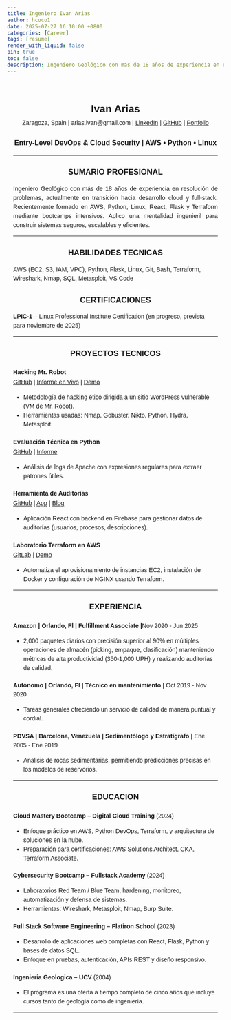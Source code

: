 ```yaml
---
title: Ingeniero Ivan Arias
author: hcoco1
date: 2025-07-27 16:10:00 +0800
categories: [Career]
tags: [resume]
render_with_liquid: false
pin: true
toc: false
description: Ingeniero Geológico con más de 18 años de experiencia en resolución de problemas, actualmente en transición hacia desarrollo cloud y full-stack.
---
```


<article style="font-family: sans-serif; max-width: 800px; margin: auto; padding: 1em; line-height: 1.5;">

  <h1 style="font-size: 24px; margin-bottom: 0; text-align: center">Ivan Arias</h1>
  <p style="margin-top: 4px; text-align: center">
  Zaragoza, Spain | arias.ivan@gmail.com |
  <a href="https://www.linkedin.com/in/hcoco1/">LinkedIn</a> |
  <a href="https://github.com/hcoco1">GitHub</a> |
  <a href="https://www.hcoco1.com">Portfolio</a>
</p>

  <h3 style="text-align: center"><strong>Entry-Level DevOps & Cloud Security | AWS • Python • Linux </strong></h3>

  <hr>

  <h2 style="font-size: 18px; text-align: center">SUMARIO PROFESIONAL</h2>
  <p style="text-align: justify;">
    Ingeniero Geológico con más de 18 años de experiencia en resolución de problemas, actualmente en transición hacia desarrollo cloud y full-stack. Recientemente formado en AWS, Python, Linux, React, Flask y Terraform mediante bootcamps intensivos. Aplico una mentalidad ingenieril para construir sistemas seguros, escalables y eficientes.
  </p>

  <hr>

  <h2 style="font-size: 18px;text-align: center">HABILIDADES TECNICAS</h2>
  <p>AWS (EC2, S3, IAM, VPC), Python, Flask, Linux, Git, Bash, Terraform, Wireshark, Nmap, SQL, Metasploit, VS Code</p>

  <h2 style="font-size: 18px;text-align: center">CERTIFICACIONES</h2>
  <p><strong>LPIC-1</strong> – Linux Professional Institute Certification (en progreso, prevista para noviembre de 2025)</p>

  <hr>

  <h2 style="font-size: 18px; text-align: center">PROYECTOS TECNICOS</h2>

  <h4 style="margin-bottom: 2px;">Hacking Mr. Robot</h4>
  <p style="margin: 0;">
    <a href="https://github.com/hcoco1/Career-Simulation-4">GitHub</a> |
    <a href="https://hcoco1.github.io/Career-Simulation-4/">Informe en Vivo</a> |
    <a href="https://youtu.be/6JSVCGe07eE">Demo</a>
  </p>
  <ul>
    <li>Metodología de hacking ético dirigida a un sitio WordPress vulnerable (VM de Mr. Robot).</li>
    <li>Herramientas usadas: Nmap, Gobuster, Nikto, Python, Hydra, Metasploit.</li>
  </ul>

  <h4 style="margin-bottom: 2px;">Evaluación Técnica en Python</h4>
  <p style="margin: 0;">
    <a href="https://github.com/hcoco1/Python-Assessment">GitHub</a> |
    <a href="https://hcoco1.github.io/Python-Assessment/">Informe</a>
  </p>
  <ul>
    <li>Análisis de logs de Apache con expresiones regulares para extraer patrones útiles.</li>
  </ul>

  <h4 style="margin-bottom: 2px;">Herramienta de Auditorías</h4>
  <p style="margin: 0;">
    <a href="https://github.com/hcoco1/todo-list-local-storage">GitHub</a> |
    <a href="https://www.audits.hcoco1.com/signin">App</a> |
    <a href="https://www.hcoco1.com/blog/2024-03-13-audits-tool">Blog</a>
  </p>
  <ul>
    <li>Aplicación React con backend en Firebase para gestionar datos de auditorías (usuarios, procesos, descripciones).</li>
  </ul>

  <h4 style="margin-bottom: 2px;">Laboratorio Terraform en AWS</h4>
  <p style="margin: 0;">
    <a href="https://gitlab.com/hcoco11/terraform-learn">GitLab</a> |
    <a href="https://youtu.be/SvPrUltymLw">Demo</a>
  </p>
  <ul>
    <li>Automatiza el aprovisionamiento de instancias EC2, instalación de Docker y configuración de NGINX usando Terraform.</li>
  </ul>

  <hr>

  <h2 style="font-size: 18px; text-align: center">EXPERIENCIA</h2>

  <h4 style="margin-bottom: 2px;">Amazon | Orlando, Fl | Fulfillment Associate |<span style="font-weight: normal;">Nov 2020 - Jun 2025</span></h4>
  <ul>
    <li>2,000 paquetes diarios con precisión superior al 90% en múltiples operaciones de almacén (picking, empaque, clasificación) manteniendo métricas de alta productividad (350-1,000 UPH) y realizando auditorías de calidad.</li>
   
  </ul>

  <h4 style="margin-bottom: 2px;">Autónomo | Orlando, Fl  | Técnico en mantenimiento |<span style="font-weight: normal;"> Oct  2019 - Nov 2020</span></h4>
  <ul>
    <li>Tareas generales ofreciendo un servicio de calidad de manera puntual y cordial.</li>
  
  </ul>

  <h4 style="margin-bottom: 2px;">PDVSA | Barcelona, Venezuela | Sedimentólogo y Estratígrafo |<span style="font-weight: normal;"> Ene 2005 - Ene 2019</span></h4>
  <ul>
    <li>Analisis de rocas sedimentarias, permitiendo predicciones precisas en los modelos de reservorios.</li>


  </ul>
 <hr>

  <h2 style="font-size: 18px; text-align: center">EDUCACION</h2>

  <h4 style="margin-bottom: 2px;">Cloud Mastery Bootcamp – Digital Cloud Training <span style="font-weight: normal;">(2024)</span></h4>
  <ul>
    <li>Enfoque práctico en AWS, Python DevOps, Terraform, y arquitectura de soluciones en la nube.</li>
    <li>Preparación para certificaciones: AWS Solutions Architect, CKA, Terraform Associate.</li>
  </ul>

  <h4 style="margin-bottom: 2px;">Cybersecurity Bootcamp – Fullstack Academy <span style="font-weight: normal;">(2024)</span></h4>
  <ul>
    <li>Laboratorios Red Team / Blue Team, hardening, monitoreo, automatización y defensa de sistemas.</li>
    <li>Herramientas: Wireshark, Metasploit, Nmap, Burp Suite.</li>
  </ul>

  <h4 style="margin-bottom: 2px;">Full Stack Software Engineering – Flatiron School <span style="font-weight: normal;">(2023)</span></h4>
  <ul>
    <li>Desarrollo de aplicaciones web completas con React, Flask, Python y bases de datos SQL.</li>
    <li>Enfoque en pruebas, autenticación, APIs REST y diseño responsivo.</li>
  </ul>

  <h4 style="margin-bottom: 2px;">Ingenieria Geologica – UCV <span style="font-weight: normal;">(2004)</span></h4>
  <ul>
    <li>El programa es una oferta a tiempo completo de cinco años que incluye cursos tanto de geología como de ingeniería.
</li>

  </ul>
 <hr>
</article>
